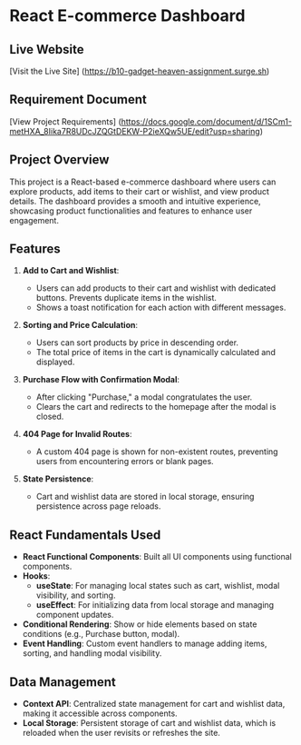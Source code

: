 # React E-commerce Dashboard

## Live Website
[Visit the Live Site]
(https://b10-gadget-heaven-assignment.surge.sh)

## Requirement Document
[View Project Requirements]
(https://docs.google.com/document/d/1SCm1-metHXA_8Iika7R8UDcJZQGtDEKW-P2ieXQw5UE/edit?usp=sharing)

## Project Overview
This project is a React-based e-commerce dashboard where users can explore products, add items to their cart or wishlist, and view product details. The dashboard provides a smooth and intuitive experience, showcasing product functionalities and features to enhance user engagement.

## Features
1. **Add to Cart and Wishlist**:
   - Users can add products to their cart and wishlist with dedicated buttons. Prevents duplicate items in the wishlist.
   - Shows a toast notification for each action with different messages.

2. **Sorting and Price Calculation**:
   - Users can sort products by price in descending order.
   - The total price of items in the cart is dynamically calculated and displayed.

3. **Purchase Flow with Confirmation Modal**:
   - After clicking "Purchase," a modal congratulates the user.
   - Clears the cart and redirects to the homepage after the modal is closed.

4. **404 Page for Invalid Routes**:
   - A custom 404 page is shown for non-existent routes, preventing users from encountering errors or blank pages.

5. **State Persistence**:
   - Cart and wishlist data are stored in local storage, ensuring persistence across page reloads.

## React Fundamentals Used
- **React Functional Components**: Built all UI components using functional components.
- **Hooks**:
  - **useState**: For managing local states such as cart, wishlist, modal visibility, and sorting.
  - **useEffect**: For initializing data from local storage and managing component updates.
- **Conditional Rendering**: Show or hide elements based on state conditions (e.g., Purchase button, modal).
- **Event Handling**: Custom event handlers to manage adding items, sorting, and handling modal visibility.

## Data Management
- **Context API**: Centralized state management for cart and wishlist data, making it accessible across components.
- **Local Storage**: Persistent storage of cart and wishlist data, which is reloaded when the user revisits or refreshes the site.

